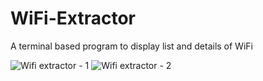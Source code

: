# WiFi-Extractor
A terminal based program to display list and details of WiFi

![Wifi extractor - 1](https://user-images.githubusercontent.com/76881227/185760800-81202310-db1c-4462-b82f-757b72dc1af8.JPG)
![Wifi extractor - 2](https://user-images.githubusercontent.com/76881227/185760803-cb581937-b59e-48e3-bd3d-5604cb1d99ff.JPG)
